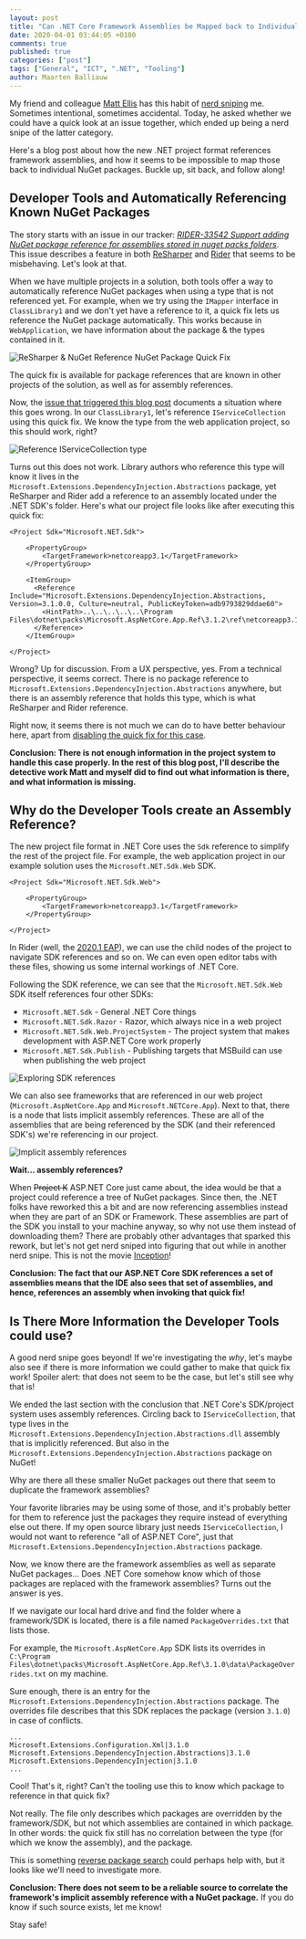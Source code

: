 ```yaml
---
layout: post
title: "Can .NET Core Framework Assemblies be Mapped back to Individual NuGet Packages? A Detective Story"
date: 2020-04-01 03:44:05 +0100
comments: true
published: true
categories: ["post"]
tags: ["General", "ICT", ".NET", "Tooling"]
author: Maarten Balliauw
---
```


My friend and colleague [Matt Ellis](https://twitter.com/citizenmatt/) has this habit of [nerd sniping](https://xkcd.com/356/) me. Sometimes intentional, sometimes accidental. Today, he asked whether we could have a quick look at an issue together, which ended up being a nerd snipe of the latter category.

Here's a blog post about how the new .NET project format references framework assemblies, and how it seems to be impossible to map those back to individual NuGet packages. Buckle up, sit back, and follow along!

## Developer Tools and Automatically Referencing Known NuGet Packages

The story starts with an issue in our tracker: *[RIDER-33542 Support adding NuGet package reference for assemblies stored in nuget packs folders](https://youtrack.jetbrains.com/issue/RIDER-33542/)*. This issue describes a feature in both [ReSharper](https://www.jetbrains.com/reshaper/) and [Rider](https://www.jetbrains.com/rider/) that seems to be misbehaving. Let's look at that.

When we have multiple projects in a solution, both tools offer a way to automatically reference NuGet packages when using a type that is not referenced yet. For example, when we try using the `IMapper` interface in `ClassLibrary1` and we don't yet have a reference to it, a quick fix lets us reference the NuGet package automatically. This works because in `WebApplication`, we have information about the package & the types contained in it.

![ReSharper & NuGet Reference NuGet Package Quick Fix](/images/2020/04/resharper-rider-reference-nuget-package-quick-fix.png)

The quick fix is available for package references that are known in other projects of the solution, as well as for assembly references.

Now, the [issue that triggered this blog post](https://youtrack.jetbrains.com/issue/RIDER-33542/) documents a situation where this goes wrong. In our `ClassLibrary1`, let's reference `IServiceCollection` using this quick fix. We know the type from the web application project, so this should work, right?

![Reference IServiceCollection type](/images/2020/04/quick-fix-reference-abstractions.png)

Turns out this does not work. Library authors who reference this type will know it lives in the `Microsoft.Extensions.DependencyInjection.Abstractions` package, yet ReSharper and Rider add a reference to an assembly located under the .NET SDK's folder. Here's what our project file looks like after executing this quick fix:

```
<Project Sdk="Microsoft.NET.Sdk">

    <PropertyGroup>
        <TargetFramework>netcoreapp3.1</TargetFramework>
    </PropertyGroup>

    <ItemGroup>
      <Reference Include="Microsoft.Extensions.DependencyInjection.Abstractions, Version=3.1.0.0, Culture=neutral, PublicKeyToken=adb9793829ddae60">
        <HintPath>..\..\..\..\..\Program Files\dotnet\packs\Microsoft.AspNetCore.App.Ref\3.1.2\ref\netcoreapp3.1\Microsoft.Extensions.DependencyInjection.Abstractions.dll</HintPath>
      </Reference>
    </ItemGroup>

</Project>
```

Wrong? Up for discussion. From a UX perspective, yes. From a technical perspective, it seems correct. There is no package reference to `Microsoft.Extensions.DependencyInjection.Abstractions` anywhere, but there is an assembly reference that holds this type, which is what ReSharper and Rider reference.

Right now, it seems there is not much we can do to have better behaviour here, apart from [disabling the quick fix for this case](https://youtrack.jetbrains.com/issue/RIDER-33542#focus=streamItem-27-4051857.0-0).

**Conclusion: There is not enough information in the project system to handle this case properly. In the rest of this blog post, I'll describe the detective work Matt and myself did to find out what information is there, and what information is missing.**

## Why do the Developer Tools create an Assembly Reference?

The new project file format in .NET Core uses the `Sdk` reference to simplify the rest of the project file. For example, the web application project in our example solution uses the `Microsoft.NET.Sdk.Web` SDK.

```
<Project Sdk="Microsoft.NET.Sdk.Web">

    <PropertyGroup>
        <TargetFramework>netcoreapp3.1</TargetFramework>
    </PropertyGroup>

</Project>
```

In Rider (well, the [2020.1 EAP](https://www.jetbrains.com/rider/eap/)), we can use the child nodes of the project to navigate SDK references and so on. We can even open editor tabs with these files, showing us some internal workings of .NET Core.

Following the SDK reference, we can see that the `Microsoft.NET.Sdk.Web` SDK itself references four other SDKs:

* `Microsoft.NET.Sdk` - General .NET Core things
* `Microsoft.NET.Sdk.Razor` - Razor, which always nice in a web project
* `Microsoft.NET.Sdk.Web.ProjectSystem` - The project system that makes development with ASP.NET Core work properly
* `Microsoft.NET.Sdk.Publish` - Publishing targets that MSBuild can use when publishing the web project

![Exploring SDK references](/images/2020/04/exploring-sdk-references.png)

We can also see frameworks that are referenced in our web project (`Microsoft.AspNetCore.App` and `Microsoft.NETCore.App`). Next to that, there is a node that lists implicit assembly references. These are all of the assemblies that are being referenced by the SDK (and their referenced SDK's) we're referencing in our project.

![Implicit assembly references](/images/2020/04/implicit-assembly-references.png)

**Wait... assembly references?**

When ~~Project K~~ ASP.NET Core just came about, the idea would be that a project could reference a tree of NuGet packages. Since then, the .NET folks have reworked this a bit and are now referencing assemblies instead when they are part of an SDK or Framework. These assemblies are part of the SDK you install to your machine anyway, so why not use them instead of downloading them? There are probably other advantages that sparked this rework, but let's not get nerd sniped into figuring that out while in another nerd snipe. This is not the movie [Inception](https://www.imdb.com/title/tt1375666/)!

**Conclusion: The fact that our ASP.NET Core SDK references a set of assemblies means that the IDE also sees that set of assemblies, and hence, references an assembly when invoking that quick fix!**

## Is There More Information the Developer Tools could use?

A good nerd snipe goes beyond! If we're investigating the *why*, let's maybe also see if there is more information we could gather to make that quick fix work! Spoiler alert: that does not seem to be the case, but let's still see why that is!

We ended the last section with the conclusion that .NET Core's SDK/project system uses assembly references. Circling back to `IServiceCollection`, that type lives in the `Microsoft.Extensions.DependencyInjection.Abstractions.dll` assembly that is implicitly referenced. But also in the `Microsoft.Extensions.DependencyInjection.Abstractions` package on NuGet!

Why are there all these smaller NuGet packages out there that seem to duplicate the framework assemblies?

Your favorite libraries may be using some of those, and it's probably better for them to reference just the packages they require instead of everything else out there. If my open source library just needs `IServiceCollection`, I would not want to reference "all of ASP.NET Core", just that `Microsoft.Extensions.DependencyInjection.Abstractions` package.

Now, we know there are the framework assemblies as well as separate NuGet packages... Does .NET Core somehow know which of those packages are replaced with the framework assemblies? Turns out the answer is yes.

If we navigate our local hard drive and find the folder where a framework/SDK is located, there is a file named `PackageOverrides.txt` that lists those.

For example, the `Microsoft.AspNetCore.App` SDK lists its overrides in `C:\Program Files\dotnet\packs\Microsoft.AspNetCore.App.Ref\3.1.0\data\PackageOverrides.txt` on my machine.

Sure enough, there is an entry for the `Microsoft.Extensions.DependencyInjection.Abstractions` package. The overrides file describes that this SDK replaces the package (version `3.1.0`) in case of conflicts.

```
...
Microsoft.Extensions.Configuration.Xml|3.1.0
Microsoft.Extensions.DependencyInjection.Abstractions|3.1.0
Microsoft.Extensions.DependencyInjection|3.1.0
...
```

Cool! That's it, right? Can't the tooling use this to know which package to reference in that quick fix?

Not really. The file only describes which packages are overridden by the framework/SDK, but not which assemblies are contained in which package. In other words: the quick fix still has no correlation between the type (for which we know the assembly), and the package.

This is something [reverse package search](https://blog.maartenballiauw.be/post/2019/07/30/indexing-searching-nuget-with-azure-functions-and-search.html) could perhaps help with, but it looks like we'll need to investigate more.

**Conclusion: There does not seem to be a reliable source to correlate the framework's implicit assembly reference with a NuGet package.** If you do know if such source exists, let me know!

Stay safe!